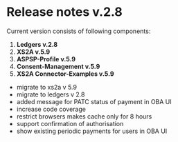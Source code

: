 # Release notes v.2.8

Current version consists of following components:
1. **Ledgers v.2.8**
2. **XS2A v.5.9**
3. **ASPSP-Profile v.5.9**
4. **Consent-Management v.5.9**
5. **XS2A Connector-Examples v.5.9**
 
- migrate to xs2a v 5.9
- migrate to ledgers v 2.8
- added message for PATC status of payment in OBA UI
- increase code coverage
- restrict browsers makes cache only for 8 hours
- support confirmation of authorisation
- show existing periodic payments for users in OBA UI

